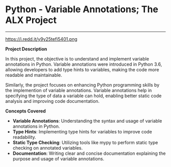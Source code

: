 # Python - Variable Annotations; The ALX Project
---------------
https://i.redd.it/y9y25tefi5401.png


__Project Description__

In this project, the objective is to understand and implement variable annotations in Python. 
Variable annotations were introduced in Python 3.6, 
allowing developers to add type hints to variables, making the code more readable and maintainable.


Similarly, the project focuses on enhancing Python programming skills by the implemention of variable annotations. 
Variable annotations help in specifying the type of data a variable can hold, 
enabling better static code analysis and improving code documentation.


__Concepts Covered__

- __Variable Annotations__: Understanding the syntax and usage of variable annotations in Python.
- __Type Hints__: Implementing type hints for variables to improve code readability.
- __Static Type Checking__: Utilizing tools like mypy to perform static type checking on annotated variables.
- __Documentation__: Writing clear and concise documentation explaining the purpose and usage of variable annotations.
